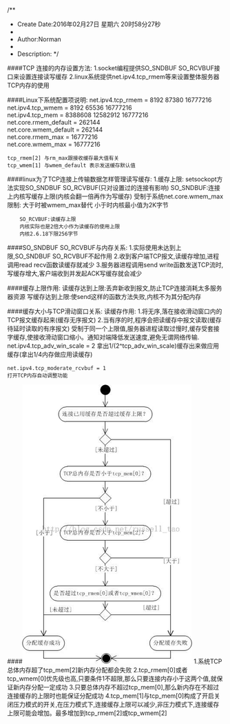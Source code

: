 /**
* Create Date:2016年02月27日 星期六 20时58分27秒
* 
* Author:Norman
* 
* Description: 
*/

####TCP 连接的内存设置方法:
    1.socket编程提供SO_SNDBUF SO_RCVBUF接口来设置连接读写缓存
    2.linux系统提供net.ipv4.tcp_rmem等来设置整体服务器TCP内存的使用

####Linux下系统配置项说明:
    net.ipv4.tcp_rmem = 8192 87380 16777216  
    net.ipv4.tcp_wmem = 8192 65536 16777216  
    net.ipv4.tcp_mem = 8388608 12582912 16777216  
    net.core.rmem_default = 262144  
    net.core.wmem_default = 262144  
    net.core.rmem_max = 16777216  
    net.core.wmem_max = 16777216 

    tcp_rmem[2] 与rm_max跟接收缓存最大值有关
    tcp_wmem[1] 与wmem_default 表示发送缓存默认值

####linux为了TCP连接上传输数据怎样管理读写缓存:
    1.缓存上限:
        setsockopt方法实现SO_SNDBUF SO_RCVBUF(只对设置过的连接有影响)
        SO_SNDBUF:连接上内核写缓存上限(内核会翻一倍再作为写缓存)
        受制于系统net.core.wmem_max限制:
            大于时被wmem_max替代
            小于时内核最小值为2K字节
        
        SO_RCVBUF:读缓存上限
        内核实际也是2倍大小作为读缓存的使用上限
        内核2.6.18下限256字节

####SO_SNDBUF SO_RCVBUF与内存关系:
    1.实际使用未达到上限,SO_SNDBUF SO_RCVBUF不起作用
    2.收到客户端TCP报文,读缓存增加,进程调用read recv函数读缓存就减少
    3.服务器进程调用send write函数发送TCP流时,写缓存增大,客户端收到并发起ACK写缓存就会减少

####缓存上限作用:
    读缓存达到上限:丢弃新收到报文,防止TCP连接消耗太多服务器资源
    写缓存达到上限:使send这样的函数方法失败,内核不为其分配内存

####缓存大小与TCP滑动窗口关系:
    读缓存作用:
        1.将无序,落在接收滑动窗口内的TCP报文缓存起来(缓存无序报文)
        2.当有序的时,程序会把读缓存中报文读取(缓存待延时读取的有序报文)
    受制于同一个上限值,服务器进程读取过慢时,缓存受套接字缓存,使接收滑动窗口缩小。通知对端降低发送速度,避免无谓网络传输.
    net.ipv4.tcp_adv_win_scale = 2 
    拿出1/(2^tcp_adv_win_scale)缓存出来做应用缓存(拿出1/4内存做应用读缓存)

    net.ipv4.tcp_moderate_rcvbuf = 1 
    打开TCP内存自动调整功能

####![TCP内核缓存](./image/tcp_mem.jpeg)
    1.系统TCP总体内存超了tcp_mem[2]新内存分配都会失败
    2.tcp_rmem[0]或者tcp_wmem[0]优先级也高,只要条件1不超限,那么只要连接内存小于这两个值,就保证新内存分配一定成功
    3.只要总体内存不超过tcp_mem[0],那么新内存在不超过连接缓存的上限时也能保证分配成功
    4.tcp_mem[1]与tcp_mem[0]构成了开启关闭压力模式的开关,在压力模式下,连接缓存上限可以减少,非压力模式下,连接缓存上限可能会增加。最多增加到tcp_rmem[2]或tcp_wmem[2]




